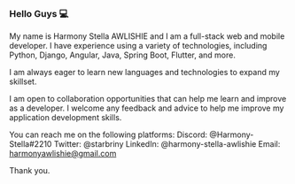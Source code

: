 ### Hello Guys 💻

My name is Harmony Stella AWLISHIE and I am a full-stack web and mobile developer. I have experience using a variety of technologies, including Python, Django, Angular, Java, Spring Boot, Flutter, and more.

 I am always eager to learn new languages and technologies to expand my skillset.

I am open to collaboration opportunities that can help me learn and improve as a developer. I welcome any feedback and advice to help me improve my application development skills.

You can reach me on the following platforms:
Discord: @Harmony-Stella#2210
Twitter: @starbriny
LinkedIn: @harmony-stella-awlishie
Email: harmonyawlishie@gmail.com

Thank you.
